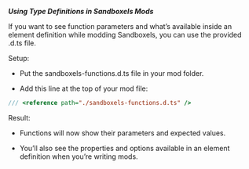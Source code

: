 ***Using Type Definitions in Sandboxels Mods***

If you want to see function parameters and what’s available inside an element definition while modding Sandboxels, you can use the provided .d.ts file.

Setup:

* Put the sandboxels-functions.d.ts file in your mod folder.

* Add this line at the top of your mod file:

```js
/// <reference path="./sandboxels-functions.d.ts" />
```

Result:

* Functions will now show their parameters and expected values.

* You’ll also see the properties and options available in an element definition when you’re writing mods.
